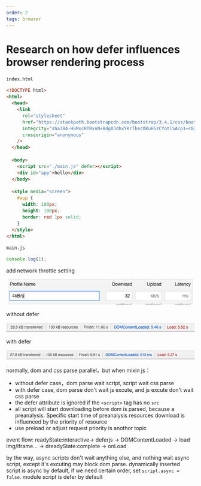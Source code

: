 ```yaml
---
order: 2
tags: browser
---
```


# Research on how defer influences browser rendering process

`index.html`

```html
<!DOCTYPE html>
<html>
  <head>
    <link
      rel="stylesheet"
      href="https://stackpath.bootstrapcdn.com/bootstrap/3.4.1/css/bootstrap.min.css"
      integrity="sha384-HSMxcRTRxnN+Bdg0JdbxYKrThecOKuH5zCYotlSAcp1+c8xmyTe9GYg1l9a69psu"
      crossorigin="anonymous"
    />
  </head>

  <body>
    <script src="./main.js" defer></script>
    <div id="app">hello</div>
  </body>

  <style media="screen">
    #app {
      width: 100px;
      height: 100px;
      border: red 1px solid;
    }
  </style>
</html>
```

`main.js`

```js
console.log(1);
```

add network throttle setting

![image](../assets/images/2018-2-1.png)

without defer

![image](../assets/images/2018-2-2.png)

with defer

![image](../assets/images/2018-2-3.png)

normally, dom and css parse parallel，but when mixin js：

- without defer case，dom parse wait script, script wait css parse
- with defer case, dom parse don't wait js excute, and js excute don't wait css parse
- the defer attribute is ignored if the `<script>` tag has no `src`
- all script will start downloading before dom is parsed, because a preanalysis. Specific start time of preanalysis resources download is influenced by the priority of resource
- use preload or adjust request priority is anothor topic

event flow: readyState:interactive-> deferjs -> DOMContentLoaded -> load img/iframe... -> dreadyState:complete -> onLoad

by the way,
async scripts don't wait anything else, and nothing wait async script, except it's excuting may block dom parse.
dynamically inserted script is async by default, if we need certain order, set `script.async = false`.
module script is defer by default
